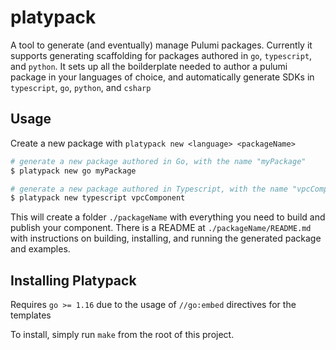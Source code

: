 # platypack

A tool to generate (and eventually) manage Pulumi packages. Currently it supports generating scaffolding for packages authored in `go`, `typescript`, and `python`. It sets up all the boilderplate needed to author a pulumi package in your languages of choice, and automatically generate SDKs in `typescript`, `go`, `python`, and `csharp`

## Usage

Create a new package with `platypack new <language> <packageName>`

```sh
# generate a new package authored in Go, with the name "myPackage"
$ platypack new go myPackage

# generate a new package authored in Typescript, with the name "vpcComponent"
$ platypack new typescript vpcComponent
```

This will create a folder `./packageName` with everything you need to build and publish your component. There is a README at `./packageName/README.md` with instructions on building, installing, and running the generated package and examples.

## Installing Platypack

Requires `go >= 1.16` due to the usage of `//go:embed` directives for the templates

To install, simply run `make` from the root of this project. 